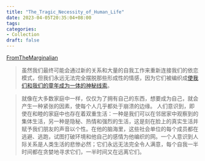 ```yaml
---
title: "The_Tragic_Necessity_of_Human_Life"
date: 2023-04-05T20:35:04+08:00
tags:
categories:
- Collection
draft: false
---
```

[FromTheMarginalian](https://www.themarginalian.org/2016/02/25/willa-cather-relationships/?mc_cid=28bb1784cc&mc_eid=50c6c8c705)

> 虽然我们最终可能会通过新的关系和大量的自我工作来重新连接我们的依恋模式，但我们永远无法完全摆脱那些形成性的情感，因为它们被编织成[使我们和我们的童年成为一体的神秘线索](https://www.themarginalian.org/2014/10/07/rebecca-goldstein-personal-identity/)。

> 就像在大多数家庭中一样，仅仅为了拥有自己的东西，想要成为自己，就会产生一种紧张的因素，使每个人几乎都处于崩溃的边缘。
> 人们意识到，即使在和睦的家庭中也存在着双重生活：一种是我们可以在邻居家中观察到的集体生活，另一种是隐秘、热情和强烈的生活，这是刻在脸上的真实生活并赋予我们朋友的声音以个性。在他的脑海里，这些社会单位的每个成员都在逃避、逃跑，试图打破环境和他自己的感情为他编织的网。一个人意识到人际关系是人类生活的悲惨必然；它们永远无法完全令人满意，每个自我一半时间都在贪婪地寻求它们，一半时间又在远离它们。
